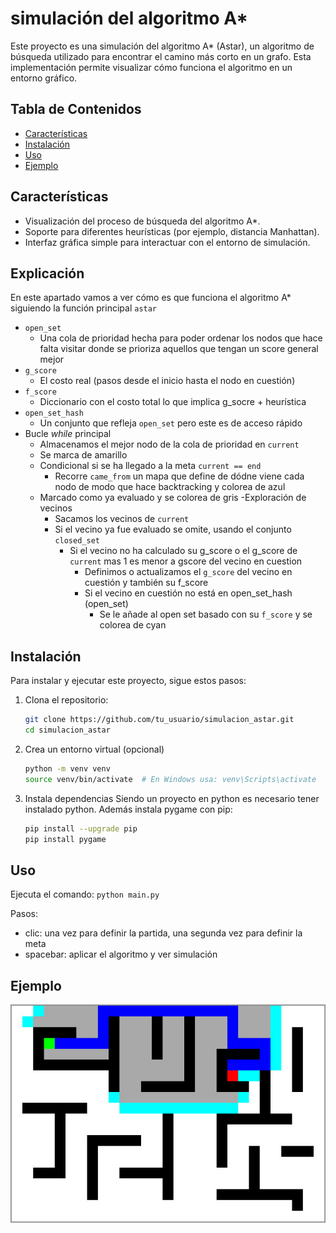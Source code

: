 # simulación del algoritmo A\*

Este proyecto es una simulación del algoritmo A\* (Astar), un algoritmo de búsqueda utilizado para encontrar el camino más corto en un grafo. Esta implementación permite visualizar cómo funciona el algoritmo en un entorno gráfico.

## Tabla de Contenidos

- [Características](#características)
- [Instalación](#instalación)
- [Uso](#uso)
- [Ejemplo](#ejemplo)

## Características

- Visualización del proceso de búsqueda del algoritmo A\*.
- Soporte para diferentes heurísticas (por ejemplo, distancia Manhattan).
- Interfaz gráfica simple para interactuar con el entorno de simulación.

## Explicación

En este apartado vamos a ver cómo es que funciona el algoritmo A\* siguiendo la función principal `astar`

- `open_set`
  - Una cola de prioridad hecha para poder ordenar los nodos que hace falta visitar donde se prioriza aquellos que tengan un score general mejor
- `g_score`
  - El costo real (pasos desde el inicio hasta el nodo en cuestión)
- `f_score`
  - Diccionario con el costo total lo que implica g_socre + heurística
- `open_set_hash`
  - Un conjunto que refleja `open_set` pero este es de acceso rápido
- Bucle _while_ principal
  - Almacenamos el mejor nodo de la cola de prioridad en `current`
  - Se marca de amarillo
  - Condicional si se ha llegado a la meta `current == end`
    - Recorre `came_from` un mapa que define de dódne viene cada nodo de modo que hace backtracking y colorea de azul
  - Marcado como ya evaluado y se colorea de gris
    -Exploración de vecinos
    - Sacamos los vecinos de `current`
    - Si el vecino ya fue evaluado se omite, usando el conjunto `closed_set`
      - Si el vecino no ha calculado su g_score o el g_score de `current` mas 1 es menor a gscore del vecino en cuestion
        - Definimos o actualizamos el `g_score` del vecino en cuestión y también su f_score
        - Si el vecino en cuestión no está en open_set_hash (open_set)
          - Se le añade al open set basado con su `f_score` y se colorea de cyan

## Instalación

Para instalar y ejecutar este proyecto, sigue estos pasos:

1. Clona el repositorio:
   ```bash
   git clone https://github.com/tu_usuario/simulacion_astar.git
   cd simulacion_astar
   ```
2. Crea un entorno virtual (opcional)

   ```bash
   python -m venv venv
   source venv/bin/activate  # En Windows usa: venv\Scripts\activate
   ```

3. Instala dependencias
   Siendo un proyecto en python es necesario tener instalado python.
   Además instala pygame con pip:

   ```bash
   pip install --upgrade pip
   pip install pygame
   ```

## Uso

Ejecuta el comando: `python main.py`

Pasos:

- clic: una vez para definir la partida, una segunda vez para definir la meta
- spacebar: aplicar el algoritmo y ver simulación

## Ejemplo

![Ejemplo](images/Example.jpg)
